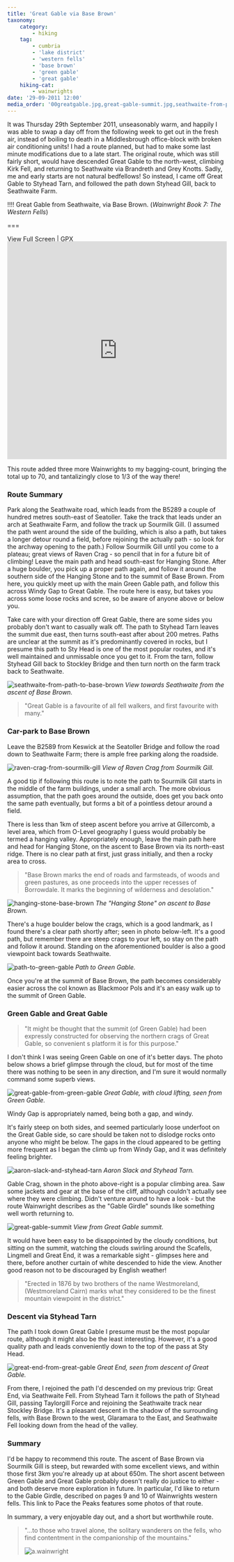 ```yaml
---
title: 'Great Gable via Base Brown'
taxonomy:
    category:
        - hiking
    tag:
        - cumbria
        - 'lake district'
        - 'western fells'
        - 'base brown'
        - 'green gable'
        - 'great gable'
    hiking-cat:
        - wainwrights
date: '29-09-2011 12:00'
media_order: '00greatgable.jpg,great-gable-summit.jpg,seathwaite-from-path-to-base-brown.jpg,aaron-slack-and-styhead-tarn.jpg,great-end-from-great-gable.jpg,great-gable-from-green-gable.jpg,hanging-stone-base-brown.jpg,raven-crag-from-sourmilk-gill.jpg,path-to-green-gable.jpg'
---
```


It was Thursday 29th September 2011, unseasonably warm, and happily I was able to swap a day off from the following week to get out in the fresh air, instead of boiling to death in a Middlesbrough office-block with broken air conditioning units! I had a route planned, but had to make some last minute modifications due to a late start. The original route, which was still fairly short, would have descended Great Gable to the north-west, climbing Kirk Fell, and returning to Seathwaite via Brandreth and Grey Knotts. Sadly, me and early starts are not natural bedfellows! So instead, I came off Great Gable to Styhead Tarn, and followed the path down Styhead Gill, back to Seathwaite Farm.

!!!! Great Gable from Seathwaite, via Base Brown. (*Wainwright Book 7: The Western Fells*)

===

[View Full Screen](https://map.mootparadox.com/full/greatgable1) | [GPX](https://map.mootparadox.com/gpx/greatgable1)  
<p><iframe src="https://map.mootparadox.com/embed/greatgable1" height="500" width="100%" style="border:none; margin-top:-1.2em;"></iframe></p>

This route added three more Wainwrights to my bagging-count, bringing the total up to 70, and tantalizingly close to 1/3 of the way there!

### Route Summary

Park along the Seathwaite road, which leads from the B5289 a couple of hundred metres south-east of Seatoller. Take the track that leads under an arch at Seathwaite Farm, and follow the track up Sourmilk Gill. (I assumed the path went around the side of the building, which is also a path, but takes a longer detour round a field, before rejoining the actually path - so look for the archway opening to the path.) Follow Sourmilk Gill until you come to a plateau; great views of Raven Crag - so pencil that in for a future bit of climbing! Leave the main path and head south-east for Hanging Stone. After a huge boulder, you pick up a proper path again, and follow it around the southern side of the Hanging Stone and to the summit of Base Brown. From here, you quickly meet up with the main Green Gable path, and follow this across Windy Gap to Great Gable. The route here is easy, but takes you across some loose rocks and scree, so be aware of anyone above or below you.

Take care with your direction off Great Gable, there are some sides you probably don't want to casually walk off. The path to Styhead Tarn leaves the summit due east, then turns south-east after about 200 metres. Paths are unclear at the summit as it's predominantly covered in rocks, but I presume this path to Sty Head is one of the most popular routes, and it's well maintained and unmissable once you get to it. From the tarn, follow Styhead Gill back to Stockley Bridge and then turn north on the farm track back to Seathwaite.

![seathwaite-from-path-to-base-brown](seathwaite-from-path-to-base-brown.jpg "seathwaite-from-path-to-base-brown")
*View towards Seathwaite from the ascent of Base Brown.*

> "Great Gable is a favourite of all fell walkers, and first favourite with many."

### Car-park to Base Brown

Leave the B2589 from Keswick at the Seatoller Bridge and follow the road down to Seathwaite Farm; there is ample free parking along the roadside.

![raven-crag-from-sourmilk-gill](raven-crag-from-sourmilk-gill.jpg "raven-crag-from-sourmilk-gill")
*View of Raven Crag from Sourmilk Gill.*

A good tip if following this route is to note the path to Sourmilk Gill starts in the middle of the farm buildings, under a small arch. The more obvious assumption, that the path goes around the outside, does get you back onto the same path eventually, but forms a bit of a pointless detour around a field.

There is less than 1km of steep ascent before you arrive at Gillercomb, a level area, which from O-Level geography I guess would probably be termed a hanging valley. Appropriately enough, leave the main path here and head for Hanging Stone, on the ascent to Base Brown via its north-east ridge. There is no clear path at first, just grass initially, and then a rocky area to cross.

> "Base Brown marks the end of roads and farmsteads, of woods and green pastures, as one proceeds into the upper recesses of Borrowdale. It marks the beginning of wilderness and desolation."

![hanging-stone-base-brown](hanging-stone-base-brown.jpg "hanging-stone-base-brown")
*The "Hanging Stone" on ascent to Base Brown.*

There's a huge boulder below the crags, which is a good landmark, as I found there's a clear path shortly after; seen in photo below-left. It's a good path, but remember there are steep crags to your left, so stay on the path and follow it around. Standing on the aforementioned boulder is also a good viewpoint back towards Seathwaite.

![path-to-green-gable](path-to-green-gable.jpg "path-to-green-gable")
*Path to Green Gable.*

Once you're at the summit of Base Brown, the path becomes considerably easier across the col known as Blackmoor Pols and it's an easy walk up to the summit of Green Gable.

### Green Gable and Great Gable

> "It might be thought that the summit (of Green Gable) had been expressly constructed for observing the northern crags of Great Gable, so convenient s platform it is for this purpose."

I don't think I was seeing Green Gable on one of it's better days. The photo below shows a brief glimpse through the cloud, but for most of the time there was nothing to be seen in any direction, and I'm sure it would normally command some superb views.

![great-gable-from-green-gable](great-gable-from-green-gable.jpg "great-gable-from-green-gable")
*Great Gable, with cloud lifting, seen from Green Gable.*

Windy Gap is appropriately named, being both a gap, and windy.

It's fairly steep on both sides, and seemed particularly loose underfoot on the Great Gable side, so care should be taken not to dislodge rocks onto anyone who might be below. The gaps in the cloud appeared to be getting more frequent as I began the climb up from Windy Gap, and it was definitely feeling brighter.

![aaron-slack-and-styhead-tarn](aaron-slack-and-styhead-tarn.jpg "aaron-slack-and-styhead-tarn")
*Aaron Slack and Styhead Tarn.*

Gable Crag, shown in the photo above-right is a popular climbing area. Saw some jackets and gear at the base of the cliff, although couldn't actually see where they were climbing. Didn't venture around to have a look - but the route Wainwright describes as the "Gable Girdle" sounds like something well worth returning to.

![great-gable-summit](great-gable-summit.jpg "great-gable-summit")
*View from Great Gable summit.*

It would have been easy to be disappointed by the cloudy conditions, but sitting on the summit, watching the clouds swirling around the Scafells, Lingmell and Great End, it was a remarkable sight - glimpses here and there, before another curtain of white descended to hide the view. Another good reason not to be discouraged by English weather!

> "Erected in 1876 by two brothers of the name Westmoreland, (Westmoreland Cairn) marks what they considered to be the finest mountain viewpoint in the district."

### Descent via Styhead Tarn

The path I took down Great Gable I presume must be the most popular route, although it might also be the least interesting. However, it's a good quality path and leads conveniently down to the top of the pass at Sty Head.

![great-end-from-great-gable](great-end-from-great-gable.jpg "great-end-from-great-gable")
*Great End, seen from descent of Great Gable.*

From there, I rejoined the path I'd descended on my previous trip: Great End, via Seathwaite Fell. From Styhead Tarn it follows the path of Styhead Gill, passing Taylorgill Force and rejoining the Seathwaite track near Stockley Bridge. It's a pleasant descent in the shadow of the surrounding fells, with Base Brown to the west, Glaramara to the East, and Seathwaite Fell looking down from the head of the valley.

### Summary

I'd be happy to recommend this route. The ascent of Base Brown via Sourmilk Gill is steep, but rewarded with some excellent views, and within those first 3km you're already up at about 650m. The short ascent between Green Gable and Great Gable probably doesn't really do justice to either - and both deserve more exploration in future. In particular, I'd like to return to the Gable Girdle, described on pages 9 and 10 of Wainwrights western fells. This link to Pace the Peaks features some photos of that route.

In summary, a very enjoyable day out, and a short but worthwhile route.

> "...to those who travel alone, the solitary wanderers on the fells, who find contentment in the companionship of the mountains."
> 
> ![a.wainwright](/user/images/aw-sig.png)